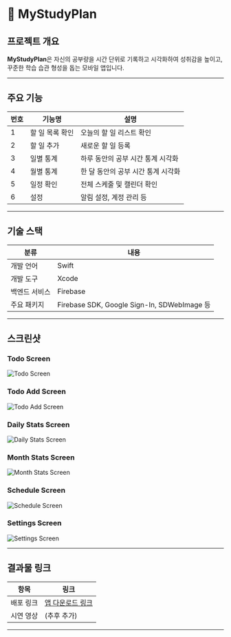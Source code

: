 # 📸 MyStudyPlan

## 프로젝트 개요

**MyStudyPlan**은 자신의 공부량을 시간 단위로 기록하고 시각화하여 성취감을 높이고, 꾸준한 학습 습관 형성을 돕는 모바일 앱입니다.

---

## 주요 기능

| 번호 | 기능명 | 설명 |
|---|---|---|
| 1 | 할 일 목록 확인 | 오늘의 할 일 리스트 확인 |
| 2 | 할 일 추가 | 새로운 할 일 등록 |
| 3 | 일별 통계 | 하루 동안의 공부 시간 통계 시각화 |
| 4 | 월별 통계 | 한 달 동안의 공부 시간 통계 시각화 |
| 5 | 일정 확인 | 전체 스케줄 및 캘린더 확인 |
| 6 | 설정 | 알림 설정, 계정 관리 등 |

---

## 기술 스택

| 분류 | 내용 |
|---|---|
| 개발 언어 | Swift |
| 개발 도구 | Xcode |
| 백엔드 서비스 | Firebase |
| 주요 패키지 | Firebase SDK, Google Sign-In, SDWebImage 등 |

---

## 스크린샷

### Todo Screen
![Todo Screen](./images/TodoScreen.png)

### Todo Add Screen
![Todo Add Screen](./images/TodoAddScreen.png)

### Daily Stats Screen
![Daily Stats Screen](./images/DailyStatsScreen.png)

### Month Stats Screen
![Month Stats Screen](./images/MonthStatsScreen.png)

### Schedule Screen
![Schedule Screen](./images/ScheduleScreen.png)

### Settings Screen
![Settings Screen](./images/SettingsScreen.png)

---

## 결과물 링크

| 항목 | 링크 |
|---|---|
| 배포 링크 | [앱 다운로드 링크](https://example.com) |
| 시연 영상 | (추후 추가) |

---

